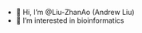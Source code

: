 - 👋 Hi, I’m @Liu-ZhanAo (Andrew Liu)
- 👀 I’m interested in bioinformatics

<!---
Liu-ZhanAo (Andrew Liu) is a ✨ special ✨ repository because its `README.md` (this file) appears on your GitHub profile.
You can click the Preview link to take a look at your changes .
--->
